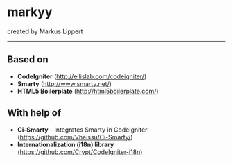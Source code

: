 markyy
======
created by Markus Lippert
____________

Based on
-----------
- <b>CodeIgniter</b> (http://ellislab.com/codeigniter/)
- <b>Smarty</b> (http://www.smarty.net/)
- <b>HTML5 Boilerplate</b> (http://html5boilerplate.com/)

With help of
------------
- <b>Ci-Smarty</b> - Integrates Smarty in CodeIgniter (https://github.com/Vheissu/Ci-Smarty/)
- <b>Internationalization (i18n) library</b> (https://github.com/Crypt/CodeIgniter-i18n)